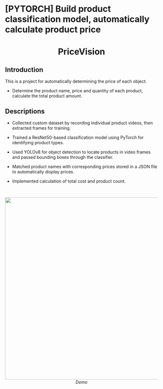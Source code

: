 # [PYTORCH] Build product classification model, automatically calculate product price
<p align="center">
 <h1 align="center">PriceVision</h1>
</p>

## Introduction
This is a project for automatically determining the price of each object.
* Determine the product name, price and quantity of each product, calculate the total product amount.
## Descriptions
* Collected custom dataset by recording individual product videos, then extracted frames for training.

* Trained a ResNet50-based classification model using PyTorch for identifying product types.

* Used YOLOv8 for object detection to locate products in video frames and passed bounding boxes through the classifier.

* Matched product names with corresponding prices stored in a JSON file to automatically display prices.

* Implemented calculation of total cost and product count.
</br>
<p align="center">
  <img src="demo/output.gif" width=600><br/>
  <i>Demo</i>
</p>


